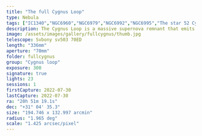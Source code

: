 ```yaml
---
title: "The full Cygnus Loop"
type: Nebula
tags: ["IC1340","NGC6960","NGC6979","NGC6992","NGC6995","The star 52 Cyg","Veil Nebula"]
description: The Cygnus Loop is a massive supernova remnant that emits radiation across the full electromagnetic spectrum. The broadband or visible portion is often classified as separate nebulae like NGC6960 ('The Veil Nebula' or the 'Witch's broom') and NGC6962. This is a wide field shot that captures the entire loop over 2 hours of exposure with a narrowband filter.
image: /assets/images/gallery/fullcygnus/thumb.jpg
telescope: Svbony sv503 70ED
length: "336mm"
aperture: "70mm"
folder: fullcygnus
group: "Cygnus loop"
exposure: 300
signature: true
lights: 23
sessions: 1
firstCapture: 2022-07-30 
lastCapture: 2022-07-30
ra: "20h 51m 19.1s"
dec: "+31° 04' 35.3"
size: "194.746 x 132.997 arcmin"
radius: "1.965 deg"
scale: "1.425 arcsec/pixel"
---
```

